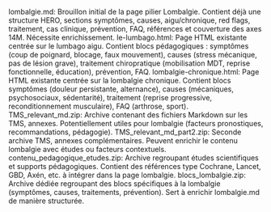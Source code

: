 lombalgie.md: Brouillon initial de la page pilier Lombalgie. Contient déjà une structure HERO, sections symptômes, causes, aigu/chronique, red flags, traitement, cas clinique, prévention, FAQ, références et couverture des axes 14M. Nécessite enrichissement. le-lumbago.html: Page HTML existante centrée sur le lumbago aigu. Contient blocs pédagogiques : symptômes (coup de poignard, blocage, faux mouvement), causes (stress mécanique, pas de lésion grave), traitement chiropratique (mobilisation MDT, reprise fonctionnelle, éducation), prévention, FAQ. lombalgie-chronique.html: Page HTML existante centrée sur la lombalgie chronique. Contient blocs symptômes (douleur persistante, alternance), causes (mécaniques, psychosociaux, sédentarité), traitement (reprise progressive, reconditionnement musculaire), FAQ (arthrose, sport). TMS_relevant_md.zip: Archive contenant des fichiers Markdown sur les TMS, annexes. Potentiellement utiles pour lombalgie (facteurs pronostiques, recommandations, pédagogie). TMS_relevant_md_part2.zip: Seconde archive TMS, annexes complémentaires. Peuvent enrichir le contenu lombalgie avec études ou facteurs contextuels. contenu_pedagogique_etudes.zip: Archive regroupant études scientifiques et supports pédagogiques. Contient des références type Cochrane, Lancet, GBD, Axén, etc. à intégrer dans la page lombalgie. blocs_lombalgie.zip: Archive dédiée regroupant des blocs spécifiques à la lombalgie (symptômes, causes, traitements, prévention). Sert à enrichir lombalgie.md de manière structurée.